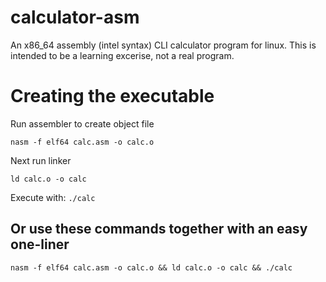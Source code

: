 # calculator-asm
An x86_64 assembly (intel syntax) CLI calculator program for linux. This is intended to be a learning excerise, not a real program.

# Creating the executable
Run assembler to create object file

```nasm -f elf64 calc.asm -o calc.o```

Next run linker

```ld calc.o -o calc```

Execute with: ```./calc```

## Or use these commands together with an easy one-liner
```nasm -f elf64 calc.asm -o calc.o && ld calc.o -o calc && ./calc```
